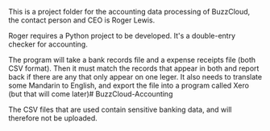 This is a project folder for the accounting data processing of BuzzCloud, the contact person and CEO is Roger Lewis.

Roger requires a Python project to be developed. It's a double-entry checker for accounting. 

The program will take a bank records file and a expense receipts file (both CSV format). Then it must match the records that appear in both and report back if there are any that only appear on one leger. It also needs to translate some Mandarin to English, and export the file into a program called Xero (but that will come later)# BuzzCloud-Accounting


The CSV files that are used contain sensitive banking data, and will therefore not be uploaded.
